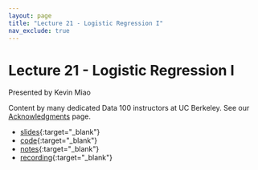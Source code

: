 ```yaml
---
layout: page
title: "Lecture 21 - Logistic Regression I"
nav_exclude: true
---
```


# Lecture 21 - Logistic Regression I

Presented by Kevin Miao

Content by many dedicated Data 100 instructors at UC Berkeley. See our [Acknowledgments](../../acks) page.

- [slides](https://docs.google.com/presentation/d/15jUj2NN_wszCqz4WE2rKq6PxJzbrjx5-opMbWjTPxFs/edit#slide=id.g10ed28599e7_0_0){:target="_blank"}
- [code](https://data100.datahub.berkeley.edu/hub/user-redirect/git-pull?repo=https%3A%2F%2Fgithub.com%2FDS-100%2Fsu24-materials&urlpath=lab%2Ftree%2Fsu24-materials%2Flecture%2Flec21%2Flec21.ipynb&branch=main){:target="_blank"}
- [notes](../../resources/assets/other/lecture-21.pdf){:target="_blank"}
- [recording](https://bcourses.berkeley.edu/courses/1535115/external_tools/90481){:target="_blank"}
